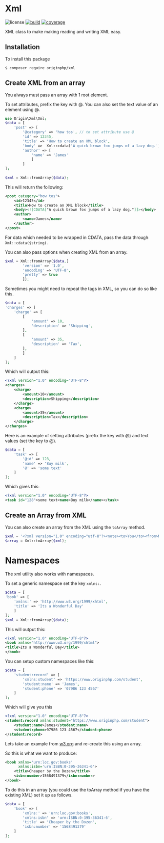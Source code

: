 # Xml

![license](https://img.shields.io/badge/license-MIT-brightGreen.svg)
[![build](https://github.com/originphp/xml/workflows/CI/badge.svg)](https://github.com/originphp/xml/actions)
[![coverage](https://coveralls.io/repos/github/originphp/xml/badge.svg?branch=master)](https://coveralls.io/github/originphp/xml?branch=master)

XML class to make making reading and writing XML easy.

## Installation

To install this package

```linux
$ composer require originphp/xml
```

## Create XML from an array

You always must pass an array with 1 root element.

To set attributes, prefix the key with @. You can also set the text value of an element using @.

```php
use Origin\Xml\Xml;
$data = [
    'post' => [
        '@category' => 'how tos', // to set attribute use @
        'id' => 12345,
        'title' => 'How to create an XML block',
        'body' =>  Xml::cdata('A quick brown fox jumps of a lazy dog.'),
        'author' => [
            'name' => 'James'
            ]
        ]
];
    
$xml = Xml::fromArray($data);
```

This will return the following:

```xml
<post category="how tos">
    <id>12345</id>
    <title>How to create an XML block</title>
    <body><![CDATA["A quick brown fox jumps of a lazy dog."]]></body>
    <author>
        <name>James</name>
    </author>
</post>
```

For data which needed to be wrapped in CDATA, pass the data through `Xml::cdata($string)`.

You can also pass options when creating XML from an array.

```php
$xml = Xml::fromArray($data,[
        'version' => '1.0',
        'encoding' => 'UTF-8',
        'pretty' => true
        ]);
```    

Sometimes you might need to repeat the tags in XML, so you can do so like this.

```php
$data = [
'charges' => [
    'charge' => [
        [
            'amount' => 10,
            'description' => 'Shipping',
        ],
        [
            'amount' => 35,
            'description' => 'Tax',
        ],
        ]
    ]
];
```

Which will output this:

```xml
<?xml version="1.0" encoding="UTF-8"?>
<charges>
    <charge>
        <amount>10</amount>
        <description>Shipping</description>
    </charge>
    <charge>
        <amount>35</amount>
        <description>Tax</description>
    </charge>
</charges>
```

Here is an example of setting attributes (prefix the key with @) and text values (set the key to @).

```php
$data = [
    'task' => [
        '@id' => 128,
        'name' => 'Buy milk',
        '@' => 'some text'
    ]
];
```
Which gives this:

```xml
<?xml version="1.0" encoding="UTF-8"?>
<task id="128">some text<name>Buy milk</name></task>
```

## Create an Array from XML

You can also create an array from the XML using the `toArray` method.

```php
$xml = '<?xml version="1.0" encoding="utf-8"?><note><to>You</to><from>Me</from><heading>Reminder</heading>  <description>Buy milk</description></note>';
$array = Xml::toArray($xml);
```

# Namespaces

The xml utility also works with namespaces.

To set a generic namespace set the key `xmlns:`.

```php
$data = [
'book' => [
    'xmlns:' => 'http://www.w3.org/1999/xhtml',
    'title' => 'Its a Wonderful Day'
    ]
];
$xml = Xml::fromArray($data);
```
This will output this:

```xml
<?xml version="1.0" encoding="UTF-8"?>
<book xmlns="http://www.w3.org/1999/xhtml">
<title>Its a Wonderful Day</title>
</book>
```

You can setup custom namespaces like this:


```php
$data = [
    'student:record' => [
        'xmlns:student' => 'https://www.originphp.com/student',
        'student:name' => 'James',
        'student:phone' => '07986 123 4567'
    ]
];
```

Which will give you this

```xml
<?xml version="1.0" encoding="UTF-8"?>
<student:record xmlns:student="https://www.originphp.com/student">
    <student:name>James</student:name>
    <student:phone>07986 123 4567</student:phone>
</student:record>
```

Lets take an example from [w3.org](https://www.w3.org/TR/xml-names/) and re-create this using an
array.

So this is what we want to produce:

```xml
<book xmlns='urn:loc.gov:books'
      xmlns:isbn='urn:ISBN:0-395-36341-6'>
    <title>Cheaper by the Dozen</title>
    <isbn:number>1568491379</isbn:number>
</book>
```

To do this in an array (you could use the toArray method if you have the existing XML) set it up as
follows.

```php
$data = [
    'book' => [
        'xmlns:' => 'urn:loc.gov:books',
        'xmlns:isbn' => 'urn:ISBN:0-395-36341-6',
        'title' => 'Cheaper by the Dozen',
        'isbn:number' => '1568491379' 
    ]
];
```